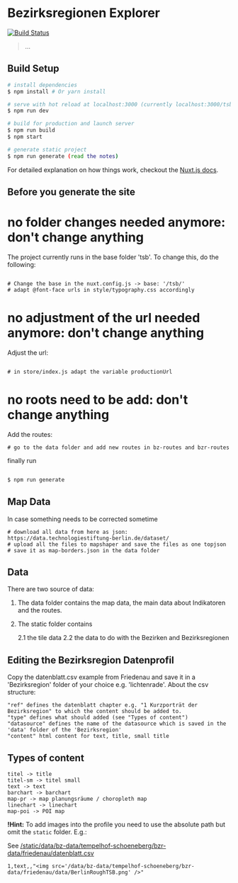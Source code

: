 # Bezirksregionen Explorer

[![Build Status](https://travis-ci.com/technologiestiftung/bezirksregionenprofile-deploy.svg?branch=master)](https://travis-ci.com/technologiestiftung/bezirksregionenprofile-deploy)
> ...

## Build Setup

``` bash
# install dependencies
$ npm install # Or yarn install

# serve with hot reload at localhost:3000 (currently localhost:3000/tsb)
$ npm run dev

# build for production and launch server
$ npm run build
$ npm start

# generate static project
$ npm run generate (read the notes)
```

For detailed explanation on how things work, checkout the [Nuxt.js docs](https://github.com/nuxt/nuxt.js).


## Before you generate the site

# no folder changes needed anymore: don't change anything
The project currently runs in the base folder 'tsb'. To change this, do the following:

```

# Change the base in the nuxt.config.js -> base: '/tsb/'
# adapt @font-face urls in style/typography.css accordingly

```
# no adjustment of the url needed anymore: don't change anything
Adjust the url:

```

# in store/index.js adapt the variable productionUrl 

```

# no roots need to be add: don't change anything
Add the routes:

```
# go to the data folder and add new routes in bz-routes and bzr-routes

```

finally run 

``` bash

$ npm run generate

```


## Map Data

In case something needs to be corrected sometime

```
# download all data from here as json: https://data.technologiestiftung-berlin.de/dataset/
# upload all the files to mapshaper and save the files as one topjson
# save it as map-borders.json in the data folder
```


## Data

There are two source of data:

1. The data folder contains the map data, the main data about Indikatoren and the routes. 

2. The static folder contains 

	2.1 the tile data
	2.2 the data to do with the Bezirken and Bezirksregionen


## Editing the Bezirksregion Datenprofil

Copy the datenblatt.csv example from Friedenau and save it in a 'Bezirksregion' folder of your choice e.g. 'lichtenrade'.
About the csv structure:

```
"ref" defines the datenblatt chapter e.g. "1 Kurzporträt der Bezirksregion" to which the content should be added to. 
"type" defines what should added (see "Types of content")
"datasource" defines the name of the datasource which is saved in the 'data' folder of the 'Bezirksregion'
"content" html content for text, title, small title
```

## Types of content

```
titel -> title
titel-sm -> titel small
text -> text
barchart -> barchart
map-pr -> map planungsräume / choropleth map
linechart -> linechart 
map-poi -> POI map
```

**!Hint:** To add images into the profile you need to use the absolute path but omit the `static` folder. E.g.:

See [/static/data/bz-data/tempelhof-schoeneberg/bzr-data/friedenau/datenblatt.csv](/static/data/bz-data/tempelhof-schoeneberg/bzr-data/friedenau/datenblatt.csv)

```csv
1,text,,"<img src='/data/bz-data/tempelhof-schoeneberg/bzr-data/friedenau/data/BerlinRoughTSB.png' />"
```